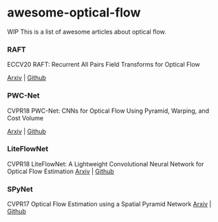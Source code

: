 # awesome-optical-flow
WIP
This is a list of awesome articles about optical flow.

### RAFT
ECCV20 RAFT: Recurrent All Pairs Field Transforms for Optical Flow

[Arxiv](https://arxiv.org/pdf/2003.12039.pdf) | 
[Github](https://github.com/princeton-vl/RAFT)

### PWC-Net
CVPR18 PWC-Net: CNNs for Optical Flow Using Pyramid, Warping, and Cost Volume

[Arxiv](https://arxiv.org/abs/1709.02371) |
[Github](https://github.com/NVlabs/PWC-Net)

### LiteFlowNet
CVPR18 LiteFlowNet: A Lightweight Convolutional Neural Network for Optical Flow Estimation
[Arxiv](https://arxiv.org/abs/1805.07036) |
[Github](https://github.com/twhui/LiteFlowNet)

### SPyNet 
CVPR17 Optical Flow Estimation using a Spatial Pyramid Network
[Arxiv](https://arxiv.org/abs/1611.00850) |
[Github](https://github.com/anuragranj/spynet)
